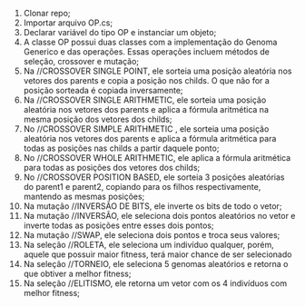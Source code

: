 1. Clonar repo;
2. Importar arquivo OP.cs;
3. Declarar variável do tipo OP<T> e instanciar um objeto;
4. A classe OP possui duas classes com a implementação do Genoma Generico e das operações. Essas operações incluem métodos de seleção, crossover e mutação;
5. Na //CROSSOVER SINGLE POINT, ele sorteia uma posição aleatória nos vetores dos parents e copia a posição nos childs. O que não for a posição sorteada é copiada inversamente;
6. Na //CROSSOVER SINGLE ARITHMETIC, ele sorteia uma posição aleatória nos vetores dos parents e aplica a fórmula aritmética na mesma posição dos vetores dos childs;
7. No //CROSSOVER SIMPLE ARITHMETIC , ele sorteia uma posição aleatória nos vetores dos parents e aplica a fórmula aritmética para todas as posições nas childs a partir daquele ponto;
8. No //CROSSOVER WHOLE ARITHMETIC, ele aplica a fórmula aritmética para todas as posições dos vetores dos childs;
9. No //CROSSOVER POSITION BASED, ele sorteia 3 posições aleatórias do parent1 e parent2, copiando para os filhos respectivamente, mantendo as mesmas posições;
10. Na mutação //INVERSÃO DE BITS, ele inverte os bits de todo o vetor;
11. Na mutação //INVERSÃO, ele seleciona dois pontos aleatórios no vetor e inverte todas as posições entre esses dois pontos;
12. Na mutação //SWAP, ele seleciona dois pontos e troca seus valores;
13. Na seleção //ROLETA, ele seleciona um indivíduo qualquer, porém, aquele que possuir maior fitness, terá maior chance de ser selecionado
14. Na seleção //TORNEIO, ele seleciona 5 genomas aleatórios e retorna o que obtiver a melhor fitness;
15. Na seleção //ELITISMO, ele retorna um vetor com os 4 indivíduos com melhor fitness;
